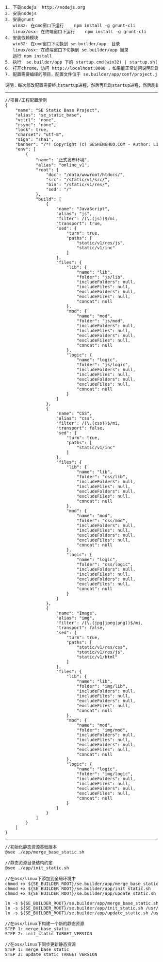 <pre>
1. 下载nodejs  http://nodejs.org
2. 安装nodejs
3. 安装grunt
   win32: 在cmd窗口下运行    npm install -g grunt-cli
   linux/osx: 在终端窗口下运行    npm install -g grunt-cli
4. 安装依赖模块
   win32: 在cmd窗口下切换到 se.builder/app  目录
   linux/osx: 在终端窗口下切换到 se.builder/app 目录
   运行 npm install
5. 执行  se.builder/app 下的 startup.cmd(win32) | startup.sh(linux/osx)
6. 打开chrome，访问 http://localhost:8000 ，如果能正常访问说明启动成功
7. 配置需要编绎的项目，配置文件位于 se.builder/app/conf/project.js

说明：每次修改配置需要终止startup进程，然后再启动startup进程，然后刷新web页面
</pre>
---
<pre>
//项目/工程配置示例
{
    "name": "SE Static Base Project",
    "alias": "se_static_base",
    "vctrl": "none",
    "rsync": "none",
    "lock": true,
    "charset": "utf-8",
    "sign": "sha1",
    "banner": "/*! Copyright (c) SESHENGHUO.COM - Author: LIJUN - Email: zwlijun@gmail.com */\n",
    "env": [
        {
            "name": "正式发布环境",
            "alias": "online_v1",
            "root": {
                "doc": "/data/wwwroot/htdocs/",
                "src": "/static/v1/src/",
                "bin": "/static/v1/res/",
                "sed": "/"
            },
            "build": [
                {
                    "name": "JavaScript",
                    "alias": "js",
                    "filter": /(\.(js))$/mi,
                    "transport": true,
                    "sed": {
                        "turn": true,
                        "paths": [
                            "static/v1/res/js",
                            "static/v1/inc"
                        ]
                    },
                    "files": {
                        "lib": {
                            "name": "lib",
                            "folder": "js/lib",
                            "includeFolders": null,
                            "includeFiles": null,
                            "excludeFolders": null,
                            "excludeFiles": null,
                            "concat": null
                        },
                        "mod": {
                            "name": "mod",
                            "folder": "js/mod",
                            "includeFolders": null,
                            "includeFiles": null,
                            "excludeFolders": null,
                            "excludeFiles": null,
                            "concat": null
                        },
                        "logic": {
                            "name": "logic",
                            "folder": "js/logic",
                            "includeFolders": null,
                            "includeFiles": null,
                            "excludeFolders": null,
                            "excludeFiles": null,
                            "concat": null
                        }
                    }
                },
                {
                    "name": "CSS",
                    "alias": "css",
                    "filter": /(\.(css))$/mi,
                    "transport": false,
                    "sed": {
                        "turn": true,
                        "paths": [
                            "static/v1/inc"
                        ]
                    },
                    "files": {
                        "lib": {
                            "name": "lib",
                            "folder": "css/lib",
                            "includeFolders": null,
                            "includeFiles": null,
                            "excludeFolders": null,
                            "excludeFiles": null,
                            "concat": null
                        },
                        "mod": {
                            "name": "mod",
                            "folder": "css/mod",
                            "includeFolders": null,
                            "includeFiles": null,
                            "excludeFolders": null,
                            "excludeFiles": null,
                            "concat": null
                        },
                        "logic": {
                            "name": "logic",
                            "folder": "css/logic",
                            "includeFolders": null,
                            "includeFiles": null,
                            "excludeFolders": null,
                            "excludeFiles": null,
                            "concat": null
                        }
                    }
                },
                {
                    "name": "Image",
                    "alias": "img",
                    "filter": /(\.(jpg|jpeg|png))$/mi,
                    "transport": false,
                    "sed": {
                        "turn": true,
                        "paths": [
                            "static/v1/res/css",
                            "static/v1/res/js",
                            "static/v1/html"
                        ]
                    },
                    "files": {
                        "lib": {
                            "name": "lib",
                            "folder": "img/lib",
                            "includeFolders": null,
                            "includeFiles": null,
                            "excludeFolders": null,
                            "excludeFiles": null,
                            "concat": null
                        },
                        "mod": {
                            "name": "mod",
                            "folder": "img/mod",
                            "includeFolders": null,
                            "includeFiles": null,
                            "excludeFolders": null,
                            "excludeFiles": null,
                            "concat": null
                        },
                        "logic": {
                            "name": "logic",
                            "folder": "img/logic",
                            "includeFolders": null,
                            "includeFiles": null,
                            "excludeFolders": null,
                            "excludeFiles": null,
                            "concat": null
                        }
                    }
                }
            ]
        }
    ]
}
</pre>
---
<pre>
//初始化静态资源基础版本
@see ./app/merge_base_static.sh

//静态资源目录结构约定
@see ./app/init_static.sh

//在osx/linux下添加到全局环境中
chmod +x ${SE_BUILDER_ROOT}/se.builder/app/merge_base_static.sh
chmod +x ${SE_BUILDER_ROOT}/se.builder/app/init_static.sh
chmod +x ${SE_BUILDER_ROOT}/se.builder/app/update_static.sh

ln -s ${SE_BUILDER_ROOT}/se.builder/app/merge_base_static.sh /usr/local/bin/merge_base_static
ln -s ${SE_BUILDER_ROOT}/se.builder/app/init_static.sh /usr/local/bin/init_static
ln -s ${SE_BUILDER_ROOT}/se.builder/app/update_static.sh /usr/local/bin/update_static

//在osx/linux下构建一个新的静态资源
STEP 1: merge_base_static
STEP 2: init_static TARGET_VERSION

//在osx/linux下同步更新静态资源
STEP 1: merge_base_static
STEP 2: update_static TARGET_VERSION
</pre>


